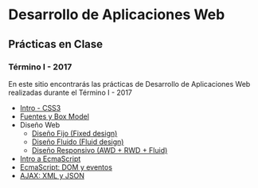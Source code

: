 # Desarrollo de Aplicaciones Web
## Prácticas en Clase
### Término I - 2017

En este sitio encontrarás las prácticas de Desarrollo de Aplicaciones Web realizadas durante el Término I - 2017

* [Intro - CSS3](https://dawfiec.github.io/2017-1T/intro-css3)
* [Fuentes y Box Model](https://dawfiec.github.io/2017-1T/fuentes)
* Diseño Web
	* [Diseño Fijo (Fixed design)](https://dawfiec.github.io/practicas2017I/diseno-web/fijo/fijo.html)
	* [Diseño Fluido (Fluid design)](https://dawfiec.github.io/practicas2017I/diseno-web/fluido/fluido.html)
	* [Diseño Responsivo (AWD + RWD + Fluid)](https://dawfiec.github.io/practicas2017I/diseno-web/responsivo/responsivo.html)
* [Intro a EcmaScript](https://dawfiec.github.io/practicas2017I/intro-ecmascript/index.html)
* [EcmaScript: DOM y eventos](https://dawfiec.github.io/practicas2017I/ecmapscript-dom-eventos/index.html)
* [AJAX: XML y JSON](https://dawfiec.github.io/practicas2017I/AJAX+JQuery+JSON+XML/index.html)
